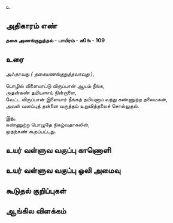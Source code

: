 உ


## அதிகாரம் எண்

**தகை அணங்குறுத்தல் - பாயிரம் - க0௯ - 109**

## உரை

அஃதாவது _( தகையணங்குறுத்தலாவது )_,  

பொழில் விளையாட்டு விருப்பான் ஆயம் நீங்க,  
அதன்கண் தமியளாய் நின்றாளை,  
வேட்ட விருப்பான் இளையார் நீங்கத் தமியனாய் வந்து கண்ணுற்ற தலைமகன்,  
அவள் வனப்புத் தன்னை வருத்தம் உறுவித்தலைச் சொல்லுதல். 

இது,  
கண்ணுற்ற பொழுதே நிகழ்வதாகலின்,  
முதற்கண் கூறப்பட்டது.

## உயர் வள்ளுவ வகுப்பு காணொளி


## உயர் வள்ளுவ வகுப்பு ஒலி அமைவு 


## கூடுதல் குறிப்புகள்


## ஆங்கில விளக்கம்

